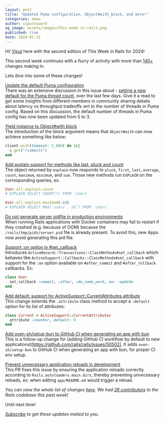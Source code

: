 ```yaml
---
layout: post
title: "Updated Puma configuration, Object#with_block, and more!"
categories: news
author: vipulnsward
og_image: assets/images/this-week-in-rails.png
published: true
date: 2024-01-12
---
```



Hi! [Vipul](https://www.saeloun.com/team/vipul) here with the second edition of This Week in Rails for 2024!

This second week continues with a flurry of activity with more than [140+](https://github.com/rails/rails/compare/@%7B2024-01-06%7D...main@%7B2024-01-12%7D) changes making in.

Lets dive into some of these changes!

[Update the default Puma configuration](https://github.com/rails/rails/pull/50669)  
There was an extensive discussion in this issue about - [setting a new default for the Puma thread count](https://github.com/rails/rails/issues/50450), over the last few days. 
Give it a read to get some insights from different members in community sharing details about latency vs throughput tradeoffs wrt to the number of threads in Puma config.
Based on this discussion, the default number of threads in Puma config has now been updated from 5 to 3.

[Yield instance to Object#with block](https://github.com/rails/rails/pull/50470)  
The introduction of the block argument means that `Object#with` can now achieve something like below:

```ruby
client.with(timeout: 5_000) do |c|
  c.get("/commits")
end
```

[Add explain support for methods like last, pluck and count](https://github.com/rails/rails/pull/50482)  
The object returned by `explain` now responds to `pluck`, `first`, `last`, `average`, `count`, `maximum`, `minimum`, and `sum`. Those new methods run `EXPLAIN` on the corresponding queries, ex:

```ruby
User.all.explain.count
# EXPLAIN SELECT COUNT(*) FROM `users`

User.all.explain.maximum(:id)
# EXPLAIN SELECT MAX(`users`.`id`) FROM `users`
```

[Do not generate server pidfile in production environments](https://github.com/rails/rails/pull/50644)  
When running Rails applications with Docker containers may fail to restart if they crashed (e.g. because of OOM) because the `/rails/tmp/pids/server.pid` file is already present. To avoid this, new Apps now avoid generating this pid file.

[Support :on option in #set_callback ](https://github.com/rails/rails/pull/50261)  
Introduces `ActiveRecord::Transactions::ClassMethods#set_callback` which behaves like `ActiveSupport::Callbacks::ClassMethods#set_callback` with support for the `:on` option available on `#after_commit` and `#after_rollback` callbacks. Ex: 

```ruby
class User
  set_callback :commit, :after, :do_some_work, on: :update
end
```

[Add default: support for ActiveSupport::CurrentAttributes.attribute](https://github.com/rails/rails/pull/50677)  
This change extends the `.attribute` class method to accept a `:default` option for its list of attributes:

```ruby
class Current < ActiveSupport::CurrentAttributes
  attribute :counter, default: 0
end 
``` 

[Add oven-sh/setup-bun to GitHub CI when generating an app with bun](https://github.com/rails/rails/pull/50636)  
This is a follow-up change for (adding GitHub CI workflow by default to new applications)[https://github.com/rails/rails/issues/50502].
It adds `oven-sh/setup-bun` to GitHub CI when generating an app with bun, for proper CI env setup.

[Prevent unnecessary application reloads in development](https://github.com/rails/rails/pull/50708)  
This PR fixes this issue by ensuring the application reloads correctly according to `Rails.autoloaders.main.dirs`, thereby preventing unnecessary reloads, ex: when editing `app/README.md` would trigger a reload.

_You can view the whole list of changes [here](https://github.com/rails/rails/compare/@%7B2024-01-06%7D...main@%7B2024-01-12%7D)._
_We had [28 contributors](https://contributors.rubyonrails.org/contributors/in-time-window/20240106-20240112) to the Rails codebase this past week!_

Until next time!

_[Subscribe](https://world.hey.com/this.week.in.rails) to get these updates mailed to you._
